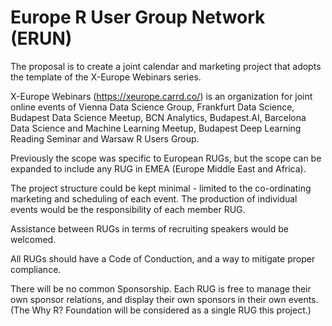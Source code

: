 # Europe R User Group Network (ERUN)

The proposal is to create a joint calendar and marketing project that adopts the template of the X-Europe Webinars series.

X-Europe Webinars (https://xeurope.carrd.co/) is an organization for joint online events of Vienna Data Science Group, 
Frankfurt Data Science, Budapest Data Science Meetup, BCN Analytics, Budapest.AI, Barcelona Data Science and Machine Learning Meetup, 
Budapest Deep Learning Reading Seminar and Warsaw R Users Group.

Previously the scope was specific to European RUGs, but the scope can be expanded to include any RUG in EMEA (Europe Middle East and Africa).

The project structure could be kept minimal - limited to the co-ordinating marketing and scheduling of each event.
The production of individual events would be the responsibility of each member RUG.

Assistance between RUGs in terms of recruiting speakers would be welcomed.

All RUGs should have a Code of Conduction, and a way to mitigate proper compliance.

There will be no common Sponsorship. Each RUG is free to manage their own sponsor relations, and display their own sponsors in their own events.
(The Why R? Foundation will be considered as a single RUG this project.)


